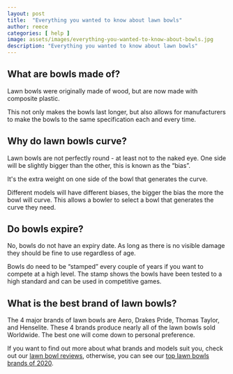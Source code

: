 ```yaml
---
layout: post
title:  "Everything you wanted to know about lawn bowls"
author: reece
categories: [ help ]
image: assets/images/everything-you-wanted-to-know-about-bowls.jpg
description: "Everything you wanted to know about lawn bowls"
---
```


## What are bowls made of?

Lawn bowls were originally made of wood, but are now made with composite plastic. 

This not only makes the bowls last longer, but also allows for manufacturers to make the bowls to the same specification each and every time.

## Why do lawn bowls curve?

Lawn bowls are not perfectly round - at least not to the naked eye. One side will be slightly bigger than the other, this is known as the “bias”. 

It's the extra weight on one side of the bowl that generates the curve.

Different models will have different biases, the bigger the bias the more the bowl will curve. This allows a bowler to select a bowl that generates the curve they need.

## Do bowls expire?

No, bowls do not have an expiry date. As long as there is no visible damage they should be fine to use regardless of age.

Bowls do need to be “stamped” every couple of years if you want to compete at a high level. The stamp shows the bowls have been tested to a high standard and can be used in competitive games.

## What is the best brand of lawn bowls?

The 4 major brands of lawn bowls are Aero, Drakes Pride, Thomas Taylor, and Henselite. These 4 brands produce nearly all of the lawn bowls sold Worldwide. The best one will come down to personal preference.

If you want to find out more about what brands and models suit you, check out our <a href="/review">lawn bowl reviews</a>, otherwise, you can see our <a href="/guide/best-lawn-bowls-brands">top lawn bowls brands of 2020</a>.

